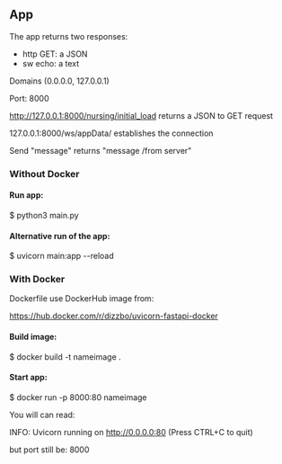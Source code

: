 ## App

The app returns two responses:

- http GET: a JSON
- sw echo: a text

Domains (0.0.0.0, 127.0.0.1)

Port: 8000

http://127.0.0.1:8000/nursing/initial_load
returns a JSON to GET request

127.0.0.1:8000/ws/appData/
establishes the connection 

Send "message" returns "message /from server"

### Without Docker

#### Run app:

$ python3 main.py

#### Alternative run of the app:

$ uvicorn main:app --reload


### With Docker

Dockerfile use DockerHub image from:

https://hub.docker.com/r/dizzbo/uvicorn-fastapi-docker

#### Build image:

$ docker build -t nameimage .


#### Start app:

$ docker run -p 8000:80 nameimage

You will can read:

INFO:     Uvicorn running on http://0.0.0.0:80 (Press CTRL+C to quit)

but port still be: 8000

